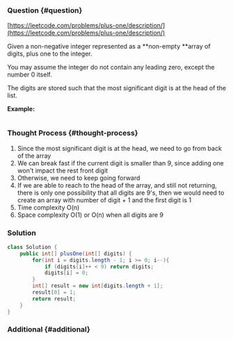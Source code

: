 ### Question {#question}

[https://leetcode.com/problems/plus-one/description/](https://leetcode.com/problems/plus-one/description/)

Given a non-negative integer represented as a **non-empty **array of digits, plus one to the integer.

You may assume the integer do not contain any leading zero, except the number 0 itself.

The digits are stored such that the most significant digit is at the head of the list.

**Example:**

```

```

### Thought Process {#thought-process}

1. Since the most significant digit is at the head, we need to go from back of the array
2. We can break fast if the current digit is smaller than 9, since adding one won't impact the rest front digit
3. Otherwise, we need to keep going forward
4. If we are able to reach to the head of the array, and still not returning, there is only one possibility that all digits are 9's, then we would need to create an array with number of digit + 1 and the first digit is 1
5. Time complexity O\(n\)
6. Space complexity O\(1\) or O\(n\) when all digits are 9

### Solution

```java
class Solution {
    public int[] plusOne(int[] digits) {
        for(int i = digits.length - 1; i >= 0; i--){
            if (digits[i]++ < 9) return digits;
            digits[i] = 0;
        }
        int[] result = new int[digits.length + 1];
        result[0] = 1;
        return result;
    }
}
```

### Additional {#additional}



